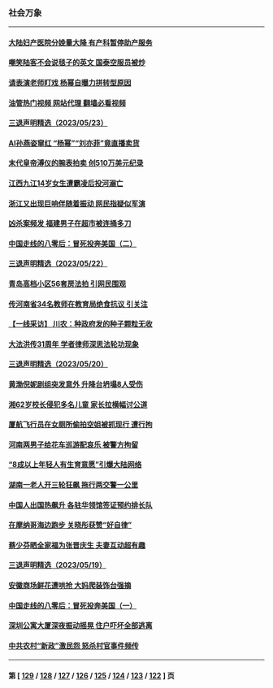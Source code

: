 ### 社会万象
---
#### [大陆妇产医院分娩量大降 有产科暂停助产服务](../../pages/ncid282/n14002915.md?05241645) 
#### [嘲笑陆客不会说毯子的英文 国泰空服员被炒](../../pages/ncid282/n14002872.md?05241645) 
#### [请表演老师盯戏 杨幂自曝力拼转型原因](../../pages/ncid282/n14002712.md?05241645) 
#### [油管热门视频 网站代理 翻墙必看视频](http://138.2.39.72:81/youtube.html?epic-marker?05241645)
#### [三退声明精选（2023/05/23）](../../pages/ncid282/n14002846.md?05241645) 
#### [AI孙燕姿窜红 “杨幂”“刘亦菲”竟直播卖货](../../pages/ncid282/n14002648.md?05241645) 
#### [末代皇帝溥仪的腕表拍卖 创510万美元纪录](../../pages/ncid282/n14002609.md?05241645) 
#### [江西九江14岁女生遭霸凌后投河溺亡](../../pages/ncid282/n14002439.md?05241645) 
#### [浙江又出现巨响伴随着振动 网民指疑似军演](../../pages/ncid282/n14002452.md?05241645) 
#### [凶杀案频发 福建男子在超市被连捅多刀](../../pages/ncid282/n14002076.md?05241645) 
#### [中国走线的八零后：冒死投奔美国（二）](../../pages/ncid282/n14000863.md?05241645) 
#### [三退声明精选（2023/05/22）](../../pages/ncid282/n14002009.md?05241645) 
#### [青岛高档小区56套房法拍 引网民围观](../../pages/ncid282/n14001604.md?05241645) 
#### [传河南省34名教师在教育局绝食抗议 引关注](../../pages/ncid282/n14001394.md?05241645) 
#### [【一线采访】 川农：种政府发的种子颗粒无收](../../pages/ncid282/n14001343.md?05241645) 
#### [大法洪传31周年 学者律师深思法轮功现象](../../pages/ncid282/n14001261.md?05241645) 
#### [三退声明精选（2023/05/20）](../../pages/ncid282/n14001249.md?05241645) 
#### [黄渤倪妮剧组突发意外 升降台坍塌8人受伤](../../pages/ncid282/n14001187.md?05241645) 
#### [湘62岁校长侵犯多名儿童 家长拉横幅讨公道](../../pages/ncid282/n14001026.md?05241645) 
#### [厦航飞行员在女厕所偷拍空姐被抓现行 遭行拘](../../pages/ncid282/n14001056.md?05241645) 
#### [河南两男子给花车巡游配哀乐 被警方拘留](../../pages/ncid282/n14001035.md?05241645) 
#### [“8成以上年轻人有生育意愿”引爆大陆网络](../../pages/ncid282/n14001023.md?05241645) 
#### [湖南一老人开三轮狂飙 拖行两交警一公里](../../pages/ncid282/n14000929.md?05241645) 
#### [中国人出国热飙升 各驻华领馆签证预约排长队](../../pages/ncid282/n14000801.md?05241645) 
#### [在摩纳哥海边跑步 关晓彤获赞“好自律”](../../pages/ncid282/n14000586.md?05241645) 
#### [蔡少芬晒全家福为张晋庆生 夫妻互动超有趣](../../pages/ncid282/n14000491.md?05241645) 
#### [三退声明精选（2023/05/19）](../../pages/ncid282/n14000569.md?05241645) 
#### [安徽商场鲜花遭哄抢 大妈爬装饰台强摘](../../pages/ncid282/n14000449.md?05241645) 
#### [中国走线的八零后：冒死投奔美国（一）](../../pages/ncid282/n14000184.md?05241645) 
#### [深圳公寓大厦深夜振动摇晃 住户吓坏全部逃离](../../pages/ncid282/n14000239.md?05241645) 
#### [中共农村“新政”激民怨 怒杀村官事件频传](../../pages/ncid282/n13999858.md?05241645) 

---
#### 第 [ [129](./129.md?05241645) / [128](./128.md?05241645) / [127](./127.md?05241645) / [126](./126.md?05241645) / [125](./125.md?05241645) / [124](./124.md?05241645) / [123](./123.md?05241645) / [122](./122.md?05241645) ] 页
